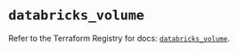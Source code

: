 # `databricks_volume`

Refer to the Terraform Registry for docs: [`databricks_volume`](https://registry.terraform.io/providers/databricks/databricks/1.54.0/docs/resources/volume).
